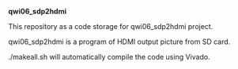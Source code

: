 **qwi06_sdp2hdmi**

This repository as a code storage for qwi06_sdp2hdmi project.

qwi06_sdp2hdmi is a program of HDMI output picture from SD card.

./makeall.sh will automatically compile the code using Vivado.
